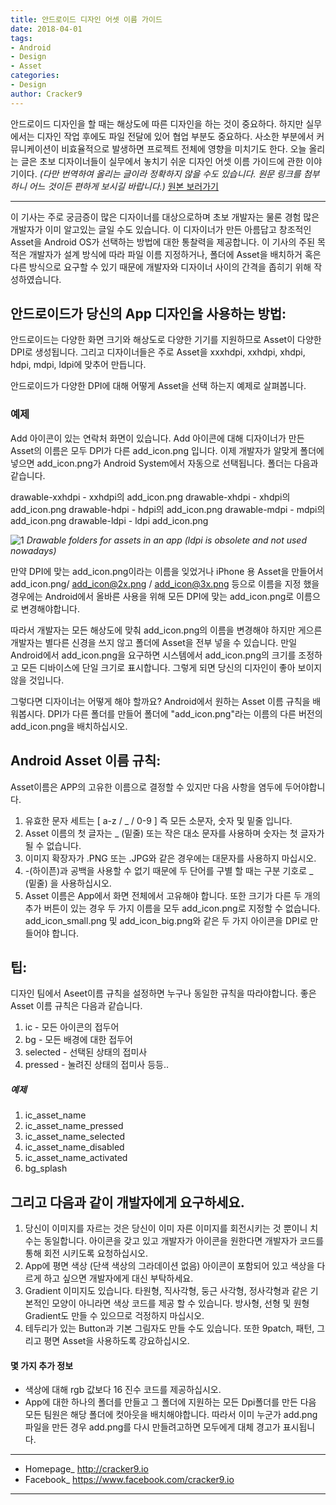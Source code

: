 ```yaml
---
title: 안드로이드 디자인 어셋 이름 가이드
date: 2018-04-01
tags: 
- Android
- Design
- Asset
categories:
- Design
author: Cracker9
---
```


안드로이드 디자인을 할 때는 해상도에 따른 디자인을 하는 것이 중요하다. 하지만 실무에서는 디자인 작업 후에도 파일 전달에 있어 협업 부분도 중요하다. 사소한 부분에서 커뮤니케이션이 비효율적으로 발생하면 프로젝트 전체에 영향을 미치기도 한다. 오늘 올리는 글은 초보 디자이너들이 실무에서 놓치기 쉬운 디자인 어셋 이름 가이드에 관한 이야기이다.
*(다만 번역하여 올리는 글이라 정확하지 않을 수도 있습니다. 원문 링크를 첨부하니 어느 것이든 편하게 보시길 바랍니다.)*
[원본 보러가기](https://medium.com/@AkhilDad/a-designers-guide-for-naming-android-assets-f790359d11e5)
___
이 기사는 주로 궁금증이 많은 디자이너를 대상으로하며 초보 개발자는 물론 경험 많은 개발자가 이미 알고있는 글일 수도 있습니다.
이 디자이너가 만든 아름답고 창조적인 Asset을 Android OS가 선택하는 방법에 대한 통찰력을 제공합니다.
이 기사의 주된 목적은 개발자가 설계 방식에 따라 파일 이름 지정하거나,
폴더에 Asset을 배치하거 혹은 다른 방식으로 요구할 수 있기 때문에 개발자와 디자이너 사이의 간격을 좁히기 위해 작성하였습니다.

## 안드로이드가 당신의 App 디자인을 사용하는 방법:
안드로이드는 다양한 화면 크기와 해상도로 다양한 기기를 지원하므로 Asset이 다양한 DPI로 생성됩니다.
그리고 디자이너들은 주로 Asset을 xxxhdpi, xxhdpi, xhdpi, hdpi, mdpi, ldpi에 맞추어 만듭니다.

안드로이드가 다양한 DPI에 대해 어떻게 Asset을 선택 하는지 예제로 살펴봅니다.

### 예제
Add 아이콘이 있는 연락처 화면이 있습니다.
Add 아이콘에 대해 디자이너가 만든 Asset의 이름은 모두 DPI가 다른 add_icon.png 입니다.
이제 개발자가 알맞게 폴더에 넣으면 add_icon.png가 Android System에서 자동으로 선택됩니다. 폴더는 다음과 같습니다.

drawable-xxhdpi - xxhdpi의 add_icon.png
drawable-xhdpi - xhdpi의 add_icon.png
drawable-hdpi - hdpi의 add_icon.png
drawable-mdpi - mdpi의 add_icon.png
drawable-ldpi - ldpi add_icon.png

![1](https://cdn-images-1.medium.com/max/1600/1*S-QcwGET_Fw6kbAn-mfYLw.png)
*Drawable folders for assets in an app (ldpi is obsolete and not used nowadays)*

만약 DPI에 맞는 add_icon.png이라는 이름을 잊었거나 iPhone 용 Asset을 만들어서 add_icon.png/ add_icon@2x.png / add_icon@3x.png 등으로 이름을 지정 했을경우에는
Android에서 올바른 사용을 위해 모든 DPI에 맞는 add_icon.png로 이름으로 변경해야합니다.

따라서 개발자는 모든 해상도에 맞춰 add_icon.png의 이름을 변경해야 하지만 게으른 개발자는 별다른 신경을 쓰지 않고 폴더에 Asset을 전부 넣을 수 있습니다.
만일 Android에서 add_icon.png을 요구하면 시스템에서 add_icon.png의 크기를 조정하고 모든 디바이스에 단일 크기로 표시합니다.
그렇게 되면 당신의 디자인이 좋아 보이지 않을 것입니다.

그렇다면 디자이너는 어떻게 해야 할까요?
Android에서 원하는 Asset 이름 규칙을 배워봅시다.
DPI가 다른 폴더를 만들어 폴더에 "add_icon.png"라는 이름의 다른 버전의 add_icon.png을 배치하십시오.

## Android Asset 이름 규칙:
Asset이름은 APP의 고유한 이름으로 결정할 수 있지만 다음 사항을 염두에 두어야합니다.
1. 유효한 문자 세트는 [ a-z / _ / 0-9 ] 즉 모든 소문자, 숫자 및 밑줄 입니다.
2. Asset 이름의 첫 글자는 _ (밑줄) 또는 작은 대소 문자를 사용하며 숫자는 첫 글자가 될 수 없습니다.
3. 이미지 확장자가 .PNG 또는 .JPG와 같은 경우에는 대문자를 사용하지 마십시오.
4. -(하이픈)과 공백을 사용할 수 없기 때문에 두 단어를 구별 할 때는 구분 기호로 _ (밑줄) 을 사용하십시오.
5. Asset 이름은 App에서 화면 전체에서 고유해야 합니다.
   또한 크기가 다른 두 개의 추가 버튼이 있는 경우 두 가지 이름을 모두 add_icon.png로 지정할 수 없습니다.
   add_icon_small.png 및 add_icon_big.png와 같은 두 가지 아이콘을 DPI로 만들어야 합니다.

## 팁:
디자인 팀에서 Aseet이름 규칙을 설정하면 누구나 동일한 규칙을 따라야합니다.
좋은 Asset 이름 규칙은 다음과 같습니다.
1. ic - 모든 아이콘의 접두어
2. bg - 모든 배경에 대한 접두어
3. selected - 선택된 상태의 접미사
4. pressed - 눌려진 상태의 접미사 등등..

##### 예제
1. ic_asset_name
2. ic_asset_name_pressed
3. ic_asset_name_selected
4. ic_asset_name_disabled
5. ic_asset_name_activated
6. bg_splash

## 그리고 다음과 같이 개발자에게 요구하세요.
1. 당신이 이미지를 자르는 것은 당신이 이미 자른 이미지를 회전시키는 것 뿐이니 치수는 동일합니다. 아이콘을 갖고 있고 개발자가 아이콘을 원한다면 개발자가 코드를 통해 회전 시키도록 요청하십시오.
2. App에 평면 색상 (단색 색상의 그라데이션 없음) 아이콘이 포함되어 있고 색상을 다르게 하고 싶으면 개발자에게 대신 부탁하세요.
3. Gradient 이미지도 있습니다. 타원형, 직사각형, 둥근 사각형, 정사각형과 같은 기본적인 모양이 아니라면 색상 코드를 제공 할 수 있습니다. 방사형, 선형 및 원형 Gradient도 만들 수 있으므로 걱정하지 마십시오.
4. 테두리가 있는 Button과 기본 그림자도 만들 수도 있습니다. 또한 9patch, 패턴, 그리고 평면 Asset을 사용하도록 강요하십시오.

#### 몇 가지 추가 정보
* 색상에 대해 rgb 값보다 16 진수 코드를 제공하십시오.
* App에 대한 하나의 폴더를 만들고 그 폴더에 지원하는 모든 Dpi폴더를 만든 다음 모든 팀원은 해당 폴더에 컷아웃을 배치해야합니다.
  따라서 이미 누군가 add.png 파일을 만든 경우 add.png를 다시 만들려고하면 모두에게 대체 경고가 표시됩니다.

_____

* Homepage_ <a href="http://www.cracker9.io?utm_medium=cpc&utm_source=blog_origin&utm_campaign=0.11.x&utm_content=Design_Asset_Name_Guide">http://cracker9.io</a>
* Facebook_ https://www.facebook.com/cracker9.io

_____